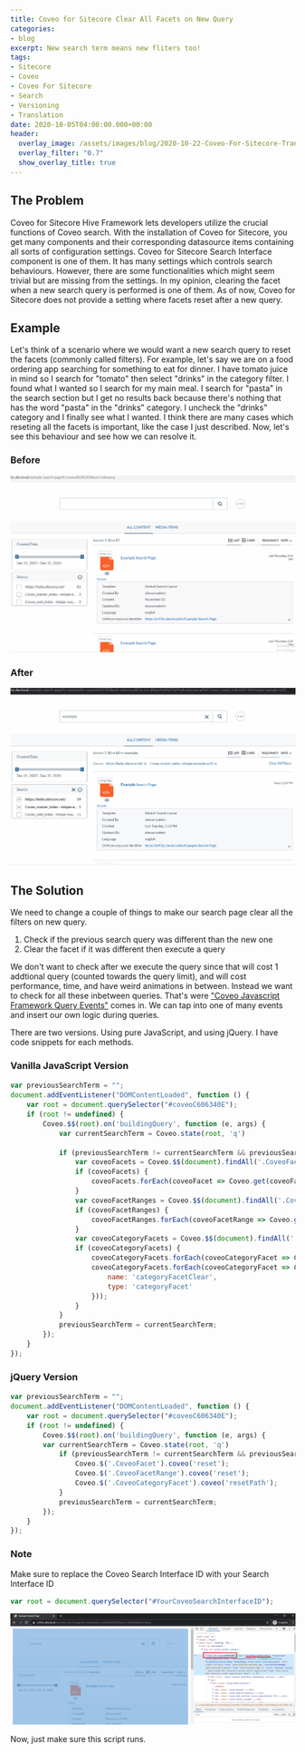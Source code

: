 ```yaml
---
title: Coveo for Sitecore Clear All Facets on New Query
categories:
- blog
excerpt: New search term means new fliters too!
tags:
- Sitecore
- Coveo
- Coveo For Sitecore
- Search
- Versioning
- Translation
date: 2020-10-05T04:00:00.000+00:00
header:
  overlay_image: /assets/images/blog/2020-10-22-Coveo-For-Sitecore-Translate-And-Change-Default-Terms/2020-10-22-Coveo-For-Sitecore-Translate-And-Change-Default-Terms-Hero.png
  overlay_filter: "0.7"
  show_overlay_title: true
---
```


## The Problem

Coveo for Sitecore Hive Framework lets developers utilize the crucial functions of Coveo search. With the installation of Coveo for Sitecore, you get many components and their corresponding datasource items containing all sorts of configuration settings. Coveo for Sitecore Search Interface component is one of them. It has many settings which controls search behaviours. However, there are some functionalities which might seem trivial but are missing from the settings. In my opinion, clearing the facet when a new search query is performed is one of them. As of now, Coveo for Sitecore does not provide a setting where facets reset after a new query.

## Example

Let's think of a scenario where we would want a new search query to reset the facets (commonly called filters). For example, let's say we are on a food ordering app searching for something to eat for dinner. I have tomato juice in mind so I search for "tomato" then select "drinks" in the category filter. I found what I wanted so I search for my main meal. I search for "pasta" in the search section but I get no results back because there's nothing that has the word "pasta" in the "drinks" category. I uncheck the "drinks" category and I finally see what I wanted.
I think there are many cases which reseting all the facets is important, like the case I just described.
Now, let's see this behaviour and see how we can resolve it.

### Before
![](/assets/images/blog/2020-10-05-Coveo-For-Sitecore-Clear-All-Facets-On-New-Query/2020-10-05-Coveo-For-Sitecore-Clear-All-Facets-On-New-Query-01.gif)

### After
![](/assets/images/blog/2020-10-05-Coveo-For-Sitecore-Clear-All-Facets-On-New-Query/2020-10-05-Coveo-For-Sitecore-Clear-All-Facets-On-New-Query-02.gif)

## The Solution

We need to change a couple of things to make our search page clear all the filters on new query.
1. Check if the previous search query was different than the new one
2. Clear the facet if it was different then execute a query

We don't want to check after we execute the query since that will cost 1 addtional query (counted towards the query limit), and will cost performance, time, and have weird animations in between.
Instead we want to check for all these inbetween queries.
That's were ["Coveo Javascript Framework Query Events"](https://docs.coveo.com/en/417/javascript-search-framework/javascript-search-framework-events#query-events) comes in.
We can tap into one of many events and insert our own logic during queries.

There are two versions. Using pure JavaScript, and using jQuery.
I have code snippets for each methods.

### Vanilla JavaScript Version
``` js
var previousSearchTerm = "";
document.addEventListener("DOMContentLoaded", function () {
    var root = document.querySelector("#coveoC606340E");
    if (root != undefined) {
        Coveo.$$(root).on('buildingQuery', function (e, args) {
            var currentSearchTerm = Coveo.state(root, 'q')

            if (previousSearchTerm != currentSearchTerm && previousSearchTerm != "") {
                var coveoFacets = Coveo.$$(document).findAll('.CoveoFacet');
                if (coveoFacets) {
                    coveoFacets.forEach(coveoFacet => Coveo.get(coveoFacet).reset());
                }
                var coveoFacetRanges = Coveo.$$(document).findAll('.CoveoFacetRange');
                if (coveoFacetRanges) {
                    coveoFacetRanges.forEach(coveoFacetRange => Coveo.get(coveoFacetRange).reset());
                }
                var coveoCategoryFacets = Coveo.$$(document).findAll('.CoveoCategoryFacet');
                if (coveoCategoryFacets) {
                    coveoCategoryFacets.forEach(coveoCategoryFacet => Coveo.get(coveoCategoryFacet).resetPath());
                    coveoCategoryFacets.forEach(coveoCategoryFacet => Coveo.get(coveoCategoryFacet).logAnalyticsEvent({
                        name: 'categoryFacetClear',
                        type: 'categoryFacet'
                    }));
                }
            }
            previousSearchTerm = currentSearchTerm;
        });
    }
});
```

### jQuery Version
``` js
var previousSearchTerm = "";
document.addEventListener("DOMContentLoaded", function () {
    var root = document.querySelector("#coveoC606340E");
    if (root != undefined) {
        Coveo.$$(root).on('buildingQuery', function (e, args) {
        var currentSearchTerm = Coveo.state(root, 'q')
            if (previousSearchTerm != currentSearchTerm && previousSearchTerm != "") {
                Coveo.$('.CoveoFacet').coveo('reset');
                Coveo.$('.CoveoFacetRange').coveo('reset');
                Coveo.$('.CoveoCategoryFacet').coveo('resetPath');
            }
            previousSearchTerm = currentSearchTerm;
        });
    }
});
```

### Note
Make sure to replace the Coveo Search Interface ID with your Search Interface ID
``` js
var root = document.querySelector("#YourCoveoSearchInterfaceID");
```
![](/assets/images/blog/2020-10-05-Coveo-For-Sitecore-Clear-All-Facets-On-New-Query/2020-10-05-Coveo-For-Sitecore-Clear-All-Facets-On-New-Query-03.png)

Now, just make sure this script runs.
